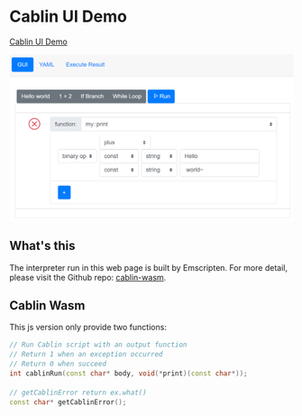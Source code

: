 # Cablin UI Demo

[Cablin UI Demo](https://mudream4869.github.io/cablin-ui/)

![ui screen snapshot](./img/cablin-ui-screenshot.png)

## What's this

The interpreter run in this web page is built by Emscripten.
For more detail, please visit the Github repo:
[cablin-wasm](https://github.com/mudream4869/cablin-wasm).

## Cablin Wasm

This js version only provide two functions:

```cpp
// Run Cablin script with an output function
// Return 1 when an exception occurred
// Return 0 when succeed
int cablinRun(const char* body, void(*print)(const char*));

// getCablinError return ex.what()
const char* getCablinError();
```

